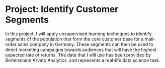 # Project: Identify Customer Segments
In this project, I will apply unsupervised learning techniques to identify segments of the population that form the core customer base for a mail-order sales company in Germany. These segments can then be used to direct marketing campaigns towards audiences that will have the highest expected rate of returns. The data that I will use has been provided by  Bertelsmann Arvato Analytics, and represents a real-life data science task.


